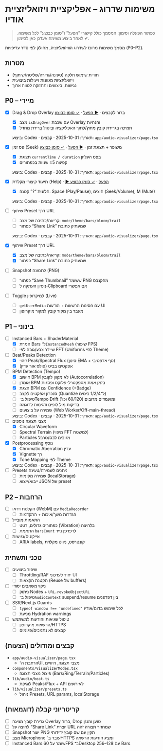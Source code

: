 # משימות שדרוג – אפליקציית ויזואליזציית אודיו

> כפתור הפעלה וסימון: המסמך כולל קישורי "הפעל" ו"סומן כבוצע" לכל משימה. לאחר ביצוע משימה אעדכן כאן לסימון ✔.

מסמך משימות מרוכז לשדרוג הוויזואליזציה, מחולק לפי סדר עדיפויות (P0–P2).

## מטרות
- חוויית שימוש חלקה (טעינה/גרירה/שליטה/שיתוף)
- ויזואליזציות מגוונות ויעילות ביצועית
- נגישות, ביצועים ותחזוקה לטווח ארוך

## P0 – מיידי
- [x] Drag & Drop Overlay ברור לקבצים · [▶ הפעל](#run-drag-drop-overlay) · [✓ סומן כבוצע](#done-drag-drop-overlay)
  - [x] מצב `isDragOver` עם שכבת Overlay והנחיות
  - [x] תמיכה בגרירת קובץ מחוץ/לתוך האפליקציה וביטול ברירת מחדל
  
  ביצוע: Codex · תאריך: 2025-10-31 · קבצים: `app/audio-visualizer/page.tsx`

- [x] פס זמן (Seek) משופר + תצוגת זמן · [▶ הפעל](#run-seek-bar) · [✓ סומן כבוצע](#done-seek-bar)
  - [x] תצוגת `currentTime / duration` בפס העליון
  - [x] קפיצה ±5 שניות בכפתורים

  ביצוע: Codex · תאריך: 2025-10-31 · קבצים: `app/audio-visualizer/page.tsx`

- [x] תיעוד קיצורי מקלדת (Help) · [▶ הפעל](#run-help-overlay) · [✓ סומן כבוצע](#done-help-overlay)
  - [x] חלונית “?” קטנה: Space (Play/Pause), חיצים (Seek/Volume), M (Mute)

  ביצוע: Codex · תאריך: 2025-10-31 · קבצים: `app/audio-visualizer/page.tsx`

- [ ] שיתוף Preset דרך URL
  - [ ] קריאה/כתיבה של מצב: `mode/theme/bars/bloom/trail`
  - [ ] כפתור “Share Link” שמעתיק כתובת
  
  ביצוע: Codex · תאריך: 2025-10-31 · קבצים: `app/audio-visualizer/page.tsx`
  
- [x] שיתוף Preset דרך URL
  - [x] קריאה/כתיבה של מצב: `mode/theme/bars/bloom/trail`
  - [x] כפתור “Share Link” שמעתיק כתובת

- [ ] Snapshot לתמונה (PNG)
  - [ ] כפתור “Save Thumbnail” ששומר PNG מהקנבס
  - [ ] ניסיון העתקה ל‑Clipboard אם אפשרי

- [ ] Toggle למיקרופון (Live)
  - [ ] `getUserMedia` עם חסינות הרשאות + הודעות UI
  - [ ] מעבר בין מקור קובץ למקור מיקרופון

## P1 – בינוני
- [ ] Instanced Bars + ShaderMaterial
  - [x] המרת Bars ל־`InstancedMesh` (שיפור FPS)
  - [ ] שיידר צבע/גובה לפי FFT (Uniforms לפי Theme)
- [ ] Beat/Peaks Detection
  - [x] זיהוי Peak/Spectral Flux (סינון EMA + סף אדפטיבי)
  - [x] אפקטים בביט (פולס אור עדין)
- [ ] BPM Detection (Tempo)
  - [x] חישוב BPM לא מקוון לקובץ (Autocorrelation)
  - [ ] אומדן BPM בזמן אמת מספקטרל-פלוקס ופסגות
  - [x] הצגת BPM עם Confidence (+Badge)
  - [ ] סנכרון אפקטים לקצב (Quantize ל־1/2/4 ביטים)
  - [ ] טיפול ב־Tempo Drift ומועמדים מרובים (60/120 וכו')
  - [ ] בדיקות מול לופים ודגימות לדוגמה
  - [ ] שמירה על ביצועים (Web Worker/Off-main-thread)

  ביצוע: Codex · תאריך: 2025-10-31 · קבצים: `app/audio-visualizer/page.tsx`
- [ ] מצבי תצוגה נוספים
  - [x] Circular Waveform
  - [ ] Spectral Terrain (מיפוי FFT למשטח)
  - [ ] Particles מגיבים לבס/טרבל
- [x] Postprocessing נוסף
  - [x] Chromatic Aberration עדין
  - [x] Vignette רך
  - [x] Tone Mapping לפי Theme
  
  ביצוע: Codex · תאריך: 2025-10-31 · קבצים: `app/audio-visualizer/page.tsx`
- [ ] Presets ניתנים לשמירה/טעינה
  - [ ] שמירה מקומית (localStorage)
  - [ ] ייבוא/ייצוא JSON של preset

## P2 – הרחבות
- [ ] הקלטת וידאו (WebM) עם `MediaRecorder`
  - [ ] הגדרות משך/איכות + התקדמות
- [ ] התאמות מובייל
  - [ ] כפתורים גדולים, רטט (Vibration) בלחיצה
  - [ ] התאמת `barsCount` לדפדפן נייד
- [ ] אייקונים/נגישות
  - [ ] ARIA labels, קונטרסט, ניווט מקלדת

## טכני ותשתית
- [ ] שיפור ביצועים
  - [ ] Throttling/RAF יחיד לעדכוני UI
  - [ ] הקטנת הקצאות (Reuse של buffers)
- [ ] ניקוי משאבים יסודי
  - [ ] ניתוק Nodes + `URL.revokeObjectURL`
  - [ ] טיפול ב־`AudioContext` suspend/resume בין דפדפנים
- [ ] SSR/Next.js Guards
  - [ ] `typeof window !== 'undefined'` לכל שימוש בדום/אודיו
  - [ ] מניעת Hydration warnings
- [ ] טיפול שגיאות והודעות למשתמש
  - [ ] הרשאות מיקרופון/HTTPS
  - [ ] קבצים לא נתמכים/פגומים

## קבצים ומודולים (הצעות)
- `app/audio-visualizer/page.tsx`
  - הרחבת ה־UI, מצבי תצוגה, חיוויים
- `components/VisualizerModes.tsx`
  - פיצול מצבי תצוגה (Bars/Ring/Terrain/Particles)
- `lib/audio/beat.ts`
  - לוגיקת Peaks/Flux + API לאירועים
- `lib/visualizer/presets.ts`
  - ניהול Presets, URL params, localStorage

## קריטריוני קבלה (דוגמאות)
- [ ] גרירת קובץ מציגה Overlay ברור, Drop טוען ומנגן
- [ ] לחיצה על “Share Link” יוצרת URL שמחזיר תצורה זהה
- [ ] Snapshot יוצר PNG תקין עם שם קובץ ידידותי
- [ ] מצב Microphone עובד ב־HTTPS ומציג הודעות הרשאה
- [ ] Instanced Bars שומר על 60FPS ב־Desktop עם 128–256 Bars
